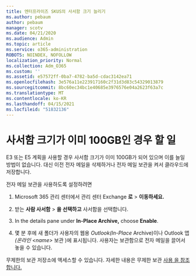 ```yaml
---
title: 엔터프라이즈 SKUS의 사서함 크기 늘리기
ms.author: pebaum
author: pebaum
manager: scotv
ms.date: 04/21/2020
ms.audience: Admin
ms.topic: article
ms.service: o365-administration
ROBOTS: NOINDEX, NOFOLLOW
localization_priority: Normal
ms.collection: Adm_O365
ms.custom: ''
ms.assetid: e57572ff-0ba7-4782-ba5d-cdac3142ea71
ms.openlocfilehash: 3e576a11e223917160c2f31d3d83c54329013879
ms.sourcegitcommit: 8bc60ec34bc1e40685e3976576e04a2623f63a7c
ms.translationtype: MT
ms.contentlocale: ko-KR
ms.lasthandoff: 04/15/2021
ms.locfileid: "51832136"
---
```

# <a name="what-to-do-if-your-mailbox-size-is-already-100gb"></a>사서함 크기가 이미 100GB인 경우 할 일

E3 또는 E5 계획을 사용할 경우 사서함 크기가 이미 100GB가 되어 있으며 이를 늘일 방법이 없습니다. 대신 이전 전자 메일을 삭제하거나 전자 메일 보관을 켜서 클라우드에 저장합니다. 
  
전자 메일 보관을 사용하도록 설정하려면
  
1. Microsoft 365 관리 센터에서 관리 센터 Exchange **로** \> **이동하세요.** 
    
2. 받는 **사람 사서함** \> **을 선택하고** 사서함을 선택합니다. 
    
3. In the details pane under **In-Place Archive,** choose **Enable**. 
    
4. 몇 분 후에 새 폴더가 사용자의 웹용 *Outlook(In-Place* Archive)이나 Outlook 앱 *(온라인 \<name\>* 보관 )에 표시됩니다. 사용자는 보관함으로 전자 메일을 끌어서 놓을 수 있습니다. 
    
무제한의 보관 저장소에 액세스할 수 있습니다. 자세한 내용은 무제한 보관 [사용 을 참조합니다.](https://docs.microsoft.com/microsoft-365/compliance/enable-unlimited-archiving)
  

